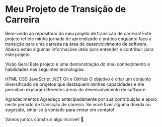 
# Meu Projeto de Transição de Carreira

Bem-vindo ao repositório do meu projeto de transição de carreira! Este projeto reflete minha jornada de 
aprendizado e prática enquanto faço a transição para uma carreira na área de desenvolvimento de software.
Abaixo estão algumas informações úteis para entender e contribuir para este projeto.

Visão Geral
Este projeto é uma demonstração do meu conhecimento e habilidades nas seguintes tecnologias:

HTML
CSS
JavaScript
.NET
Git e GitHub
O objetivo é criar um conjunto diversificado de projetos que destaquem minhas capacidades
e me permitam explorar diferentes áreas do desenvolvimento de software.


Agradecimentos
Agradeço antecipadamente por sua contribuição e apoio neste período de transição de carreira.
 Se você tiver alguma dúvida ou sugestão, sinta-se à vontade para entrar em contato!

Vamos juntos construir algo incrível! 🚀
<!---
GustavoSilveira96/GustavoSilveira96 is a ✨ special ✨ repository because its `README.md` (this file) appears on your GitHub profile.
You can click the Preview link to take a look at your changes.
--->
